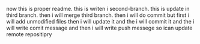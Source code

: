 now this is proper readme.
this is writen i second-branch.
this is update in third branch.
then i will merge third branch.
then i will do commit 
but first i will add unmodified files then i will update it
and the i will commit it
and the i will write comit message 
and then i will write push messege so ican update remote repositipry


